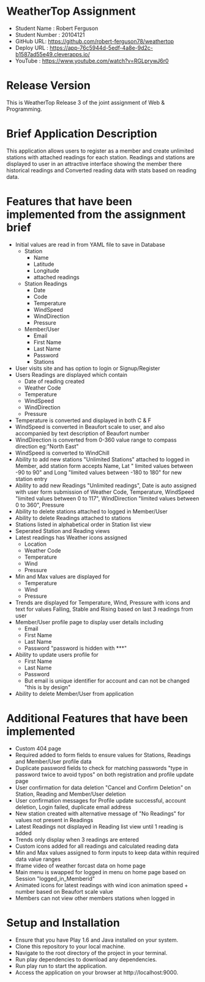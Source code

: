 # WeatherTop Assignment

* Student Name : Robert Ferguson
* Student Number : 20104121
* GitHub URL: https://github.com/robert-ferguson78/weathertop
* Deploy URL : https://app-76c5944d-5edf-4a8e-9d2c-b1587ad55e49.cleverapps.io/
* YouTube : https://www.youtube.com/watch?v=RGLprywJ6r0

# Release Version

This is WeatherTop Release 3 of the joint assignment of Web & Programming.

# Brief Application Description

This application allows users to register as a member and create unlimited stations with attached readings for each
station. Readings and stations are displayed to user in an attractive interface showing the member there historical
readings and Converted reading data with stats based on reading data.

# Features that have been implemented from the assignment brief

* Initial values are read in from YAML file to save in Database
    * Station
        * Name
        * Latitude
        * Longitude
        * attached readings
    * Station Readings
        * Date
        * Code
        * Temperature
        * WindSpeed
        * WindDirection
        * Pressure
    * Member/User
        * Email
        * First Name
        * Last Name
        * Password
        * Stations
* User visits site and has option to login or Signup/Register
* Users Readings are displayed which contain
    * Date of reading created
    * Weather Code
    * Temperature
    * WindSpeed
    * WindDirection
    * Pressure
* Temperature is converted and displayed in both C & F
* WindSpeed is converted in Beaufort scale to user, and also accompanied by text description of Beaufort number
* WindDirection is converted from 0-360 value range to compass direction eg:"North East"
* WindSpeed is converted to WindChill
* Ability to add new stations "Unlimited Stations" attached to logged in Member, add station form accepts Name, Lat "
  limited values between -90 to 90" and Long "limited values between -180 to 180" for new station entry
* Ability to add new Readings "Unlimited readings", Date is auto assigned with user form submission of Weather Code,
  Temperature, WindSpeed "limited values between 0 to 117", WindDirection "limited values between 0 to 360", Pressure
* Ability to delete stations attached to logged in Member/User
* Ability to delete Readings attached to stations
* Stations listed in alphabetical order in Station list view
* Seperated Station and Reading views
* Latest readings has Weather icons assigned
    * Location
    * Weather Code
    * Temperature
    * Wind
    * Pressure
* Min and Max values are displayed for
    * Temperature
    * Wind
    * Pressure
* Trends are displayed for Temperature, Wind, Pressure with icons and text for values Falling, Stable and Rising based
  on last 3 readings from user
* Member/User profile page to display user details including
    * Email
    * First Name
    * Last Name
    * Password "password is hidden with ***"
* Ability to update users profile for
    * First Name
    * Last Name
    * Password
    * But email is unique identifier for account and can not be changed "this is by design"
* Ability to delete Member/User from application

# Additional Features that have been implemented

* Custom 404 page
* Required added to form fields to ensure values for Stations, Readings and Member/User profile data
* Duplicate password fields to check for matching passwords "type in password twice to avoid typos" on both registration
  and profile update page
* User confirmation for data deletion "Cancel and Confirm Deletion" on Station, Reading and Member/User deletion
* User confirmation messages for Profile update successful, account deletion, Login failed, duplicate email address
* New station created with alternative message of "No Readings" for values not present in Readings
* Latest Readings not displayed in Reading list view until 1 reading is added
* Trends only display when 3 readings are entered
* Custom icons added for all readings and calculated reading data
* Min and Max values assigned to form inputs to keep data within required data value ranges
* Iframe video of weather forcast data on home page
* Main menu is swapped for logged in menu on home page based on Session "logged_in_Memberid"
* Animated icons for latest readings with wind icon animation speed + number based on Beaufort scale value
* Members can not view other members stations when logged in

# Setup and Installation

* Ensure that you have Play 1.6 and Java installed on your system.
* Clone this repository to your local machine.
* Navigate to the root directory of the project in your terminal.
* Run play dependencies to download any dependencies.
* Run play run to start the application.
* Access the application on your browser at http://localhost:9000.
